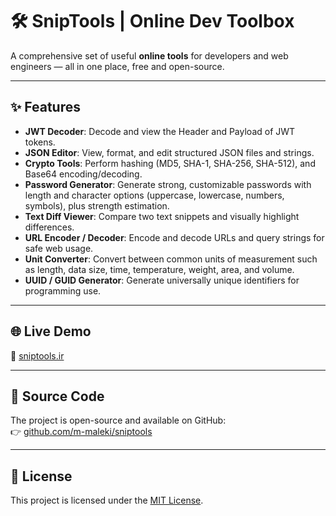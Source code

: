 # 🛠️ SnipTools | Online Dev Toolbox

A comprehensive set of useful **online tools** for developers and web engineers — all in one place, free and open-source.

---

## ✨ Features

- **JWT Decoder**: Decode and view the Header and Payload of JWT tokens.
- **JSON Editor**: View, format, and edit structured JSON files and strings.
- **Crypto Tools**: Perform hashing (MD5, SHA-1, SHA-256, SHA-512), and Base64 encoding/decoding.
- **Password Generator**: Generate strong, customizable passwords with length and character options (uppercase, lowercase, numbers, symbols), plus strength estimation.
- **Text Diff Viewer**: Compare two text snippets and visually highlight differences.
- **URL Encoder / Decoder**: Encode and decode URLs and query strings for safe web usage.
- **Unit Converter**: Convert between common units of measurement such as length, data size, time, temperature, weight, area, and volume.
- **UUID / GUID Generator**: Generate universally unique identifiers for programming use.

---

## 🌐 Live Demo

🔗 [sniptools.ir](https://sniptools.ir)

---

## 📂 Source Code

The project is open-source and available on GitHub:  
👉 [github.com/m-maleki/sniptools](https://github.com/m-maleki/sniptools)

---

## 📄 License

This project is licensed under the [MIT License](LICENSE).
